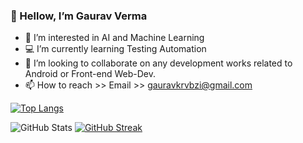 ### 👋 Hellow, I’m Gaurav Verma
- 📗 I’m interested in AI and Machine Learning 
- 💻 I’m currently learning Testing Automation
- 💞️ I’m looking to collaborate on any development works related to Android or Front-end Web-Dev.
- 📫 How to reach >> Email >> gauravkrvbzi@gmail.com

<!-- [![Top Langs](https://github-readme-stats.vercel.app/api/top-langs/?username=gauravkrv&theme=radical)](https://github.com/anuraghazra/github-readme-stats) -->
[![Top Langs](https://github-readme-stats.vercel.app/api/top-langs/?username=gauravkrv&layout=compact&theme=radical&show_icons=true)
](https://github.com/anuraghazra/github-readme-stats)


![GitHub Stats](https://github-readme-stats.vercel.app/api?username=gauravkrv&theme=radical&show_icons=true)
 [![GitHub Streak](https://github-readme-streak-stats.herokuapp.com/?user=Gauravkrv&theme=radical&show_icons=true)
](https://git.io/streak-stats)

<!---
GauravKrv/GauravKrv is a ✨ special ✨ repository because its `README.md` (this file) appears on your GitHub profile.
You can click the Preview link to take a look at your changes.
--->
